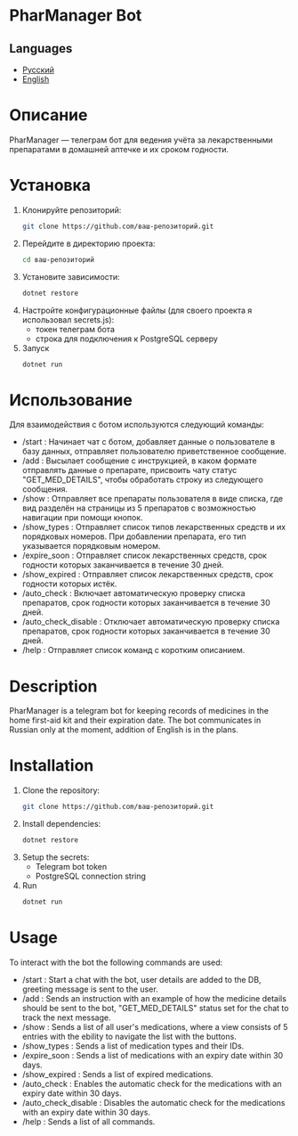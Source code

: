 # **PharManager Bot**

## Languages
- [Русский](#описание)
- [English](#description)

# Описание

PharManager — телеграм бот для ведения учёта за лекарственными препаратами в домашней аптечке и их сроком годности.

# Установка

1. Клонируйте репозиторий:
    ```bash
    git clone https://github.com/ваш-репозиторий.git
    ```
2. Перейдите в директорию проекта:
    ```bash
    cd ваш-репозиторий
    ```
3. Установите зависимости:
    ```bash
    dotnet restore
    ```
4. Настройте конфигурационные файлы (для своего проекта я использовал secrets.js):
   - токен телеграм бота
   - строка для подключения к PostgreSQL серверу
5. Запуск
   ```bash
   dotnet run
   ```
  
# Использование

Для взаимодействия с ботом используются следующий команды:
  - /start :
    Начинает чат с ботом, добавляет данные о пользователе в базу данных, отправляет пользователю приветственное сообщение.
  - /add :
    Высылает сообщение с инструкцией, в каком формате отправлять данные о препарате, присвоить чату статус "GET_MED_DETAILS", чтобы обработать строку из следующего сообщения.
  - /show :
    Отправляет все препараты пользователя в виде списка, где вид разделён на страницы из 5 препаратов с возможностью навигации при помощи кнопок.
  - /show_types :
    Отправляет список типов лекарственных средств и их порядковых номеров. При добавлении препарата, его тип указывается порядковым номером.
  - /expire_soon :
    Отправляет список лекарственных средств, срок годности которых заканчивается в течение 30 дней.
  - /show_expired :
    Отправляет список лекарственных средств, срок годности которых истёк.
  - /auto_check :
    Включает автоматическую проверку списка препаратов, срок годности которых заканчивается в течение 30 дней.
  - /auto_check_disable :
    Отключает автоматическую проверку списка препаратов, срок годности которых заканчивается в течение 30 дней.
  - /help :
    Отправляет список команд с коротким описанием.

# Description

PharManager is a telegram bot for keeping records of medicines in the home first-aid kit and their expiration date.
The bot communicates in Russian only at the moment, addition of English is in the plans.

# Installation

1. Clone the repository:
    ```bash
    git clone https://github.com/ваш-репозиторий.git
    ```
2. Install dependencies:
    ```bash
    dotnet restore
    ```
3. Setup the secrets:
   - Telegram bot token
   - PostgreSQL connection string
4. Run
   ```bash
   dotnet run
   ```
  
# Usage

To interact with the bot the following commands are used:
  - /start :
    Start a chat with the bot, user details are added to the DB, greeting message is sent to the user.
  - /add :
    Sends an instruction with an example of how the medicine details should be sent to the bot, "GET_MED_DETAILS" status set for the chat to track the next message.
  - /show :
    Sends a list of all user's medications, where a view consists of 5 entries with the ebility to navigate the list with the buttons.
  - /show_types :
    Sends a list of medication types and their IDs. 
  - /expire_soon :
    Sends a list of medications with an expiry date within 30 days.
  - /show_expired :
    Sends a list of expired medications.
  - /auto_check :
    Enables the automatic check for the medications with an expiry date within 30 days.
  - /auto_check_disable :
    Disables the automatic check for the medications with an expiry date within 30 days.
  - /help :
    Sends a list of all commands.
